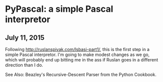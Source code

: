 # PyPascal: a simple Pascal interpretor

July 11, 2015
-------------

Following http://ruslanspivak.com/lsbasi-part1/, this is the first step in a
simple Pascal interpretor. I'm going to make modest changes as we go, which
will probably end up bitting me in the ass if Ruslan goes in a different direction
than I do.

See Also:
    Beazley's Recursive-Descent Parser from the Python Cookbook.
